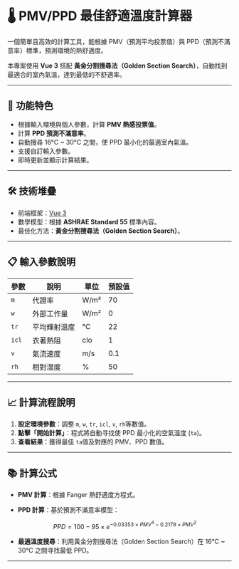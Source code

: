 # 🌡️ PMV/PPD 最佳舒適溫度計算器

一個簡單且高效的計算工具，能根據 PMV（預測平均投票值）與 PPD（預測不滿意率）標準，預測環境的熱舒適度。

本專案使用 **Vue 3** 搭配 **黃金分割搜尋法（Golden Section Search）**，自動找到最適合的室內氣溫，達到最低的不舒適率。

---

## 🚀 功能特色

- 根據輸入環境與個人參數，計算 **PMV 熱感投票值**。
- 計算 **PPD 預測不滿意率**。
- 自動搜尋 16°C \~ 30°C 之間，使 PPD 最小化的最適室內氣溫。
- 支援自訂輸入參數。
- 即時更新並顯示計算結果。

---

## 🛠️ 技術堆疊

- 前端框架：[Vue 3](https://vuejs.org/)
- 數學模型：根據 **ASHRAE Standard 55** 標準內容。
- 最佳化方法：**黃金分割搜尋法（Golden Section Search）**。

---

## 📋 輸入參數說明

| 參數    | 說明     | 單位   | 預設值 |
| ----- | ------ | ---- | --- |
| `m`   | 代證率    | W/m² | 70  |
| `w`   | 外部工作量  | W/m² | 0   |
| `tr`  | 平均輝射溫度 | °C   | 22  |
| `icl` | 衣著熱阻   | clo  | 1   |
| `v`   | 氣流速度   | m/s  | 0.1 |
| `rh`  | 相對湿度   | %    | 50  |

---

## 📈 計算流程說明

1. **設定環境參數**：調整 `m`, `w`, `tr`, `icl`, `v`, `rh`等數值。
2. **點擊「開始計算」**：程式將自動寻找使 PPD 最小化的空氣溫度 (`ta`)。
3. **查看結果**：獲得最佳 `ta`值及對應的 PMV、PPD 數值。

---

## 📚 計算公式

- **PMV 計算**：根據 Fanger 熱舒適度方程式。

- **PPD 計算**：基於預測不滿意率模型：

  ```math
  PPD = 100 - 95 \times e^{-0.03353 \times PMV^4 - 0.2179 \times PMV^2}
  ```

- **最適溫度搜尋**：利用黃金分割搜尋法（Golden Section Search）在 16°C \~ 30°C 之間寻找最低 PPD。

---
